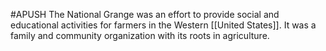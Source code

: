 #APUSH 
The National Grange was an effort to provide social and educational activities for farmers in the Western [[United States]]. It was a family and community organization with its roots in agriculture.